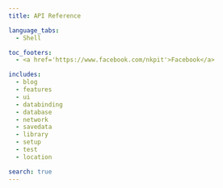 ```yaml
---
title: API Reference

language_tabs:
  - Shell

toc_footers:
  - <a href='https://www.facebook.com/nkpit'>Facebook</a>

includes:
  - blog
  - features
  - ui
  - databinding
  - database
  - network
  - savedata
  - library
  - setup
  - test
  - location

search: true
---
```


